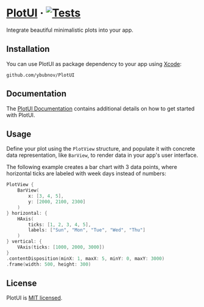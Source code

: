 # [PlotUI](https://plotui.pages.dev) &middot; [![Tests][Tests]](https://github.com/ybubnov/PlotUI)

Integrate beautiful minimalistic plots into your app.

## Installation

You can use PlotUI as package dependency to your app using
[Xcode](https://developer.apple.com/documentation/swift_packages/adding_package_dependencies_to_your_app):

```text
github.com/ybubnov/PlotUI
```

## Documentation

The [PlotUI Documentation](https://plotui.pages.dev) contains additional details on how
to get started with PlotUI.

## Usage

Define your plot using the `PlotView` structure, and populate it with concrete data
representation, like `BarView`, to render data in your app's user interface.

The following example creates a bar chart with 3 data points, where horizontal ticks
are labeled with week days instead of numbers:

```swift
PlotView {
    BarView(
        x: [3, 4, 5],
        y: [2000, 2100, 2300]
    )
} horizontal: {
    HAxis(
        ticks: [1, 2, 3, 4, 5],
        labels: ["Sun", "Mon", "Tue", "Wed", "Thu"]
    )
} vertical: {
    VAxis(ticks: [1000, 2000, 3000])
}
.contentDisposition(minX: 1, maxX: 5, minY: 0, maxY: 3000)
.frame(width: 500, height: 300)
```

## License

PlotUI is [MIT licensed](LICENSE).

[Tests]: https://github.com/ybubnov/PlotUI/workflows/Tests/badge.svg
